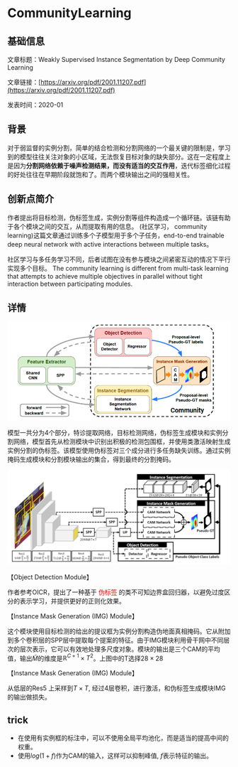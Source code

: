 # CommunityLearning

## 基础信息

文章标题：Weakly Supervised Instance Segmentation by Deep Community Learning

文章链接：[https://arxiv.org/pdf/2001.11207.pdf](https://arxiv.org/pdf/2001.11207.pdf)

发表时间：2020-01


## 背景
对于弱监督的实例分割，简单的结合检测和分割网络的一个最关键的限制是，学习到的模型往往关注对象的小区域，无法恢复目标对象的缺失部分。这在一定程度上是因为**分割网络依赖于噪声检测结果，而没有适当的交互作用**，迭代标签细化过程的好处往往在早期阶段就饱和了。而两个模块输出之间的强相关性。

## 创新点简介
作者提出将目标检测，伪标签生成，实例分割等组件构造成一个循环链。该链有助于各个模块之间的交互，从而提取有用的信息。
(社区学习， community learning)这篇文章通过训练多个子模型用于多个子任务，end-to-end trainable deep neural network with active interactions between multiple tasks。

社区学习与多任务学习不同，后者试图在没有参与模块之间紧密互动的情况下平行实现多个目标。
The community learning is different from multi-task learning that attempts to achieve multiple objectives in parallel without tight interaction between participating modules.


## 详情
![](../../../img/article/2022-04-04-15-34-56.png)

模型一共分为4个部分，特诊提取网络，目标检测网络，伪标签生成模块和实例分割网络，模型首先从检测模块中识别出积极的检测包围框，并使用类激活映射生成实例分割的伪标签。该模型使用伪标签对三个成分进行多任务缺失训练。通过实例掩码生成模块和分割模块输出的集合，得到最终的分割掩码。

![](../../../img/article/2021-12-10-14-59-50.png)

【Object Detection Module】

作者参考OICR，提出了一种基于 <font color='red'>伪标签</font> 的类不可知边界盒回归器，以避免过度区分的表示学习，并提供更好的正则化效果。

【Instance Mask Generation (IMG) Module】

这个模块使用目标检测的给出的提议框为实例分割构造伪地面真相掩码。它从附加到多个卷积层的SPP层中提取每个提案的特征。由于IMG模块利用骨干网中不同层次的层次表示，它可以有效地处理多尺度对象。模块的输出是三个CAM的平均值，输出$\widetilde{M}$的维度是$\mathbb{R}^{C+1}\times T^2$。上图中的T选择$28 \times 28$

【Instance Mask Generation (IMG) Module】

从低层的Res5 上采样到$T \times T$, 经过4层卷积，进行激活，和伪标签生成模块IMG的输出做损失。


## trick
- 在使用有实例框的标注中，可以不使用全局平均池化，而是适当的提高中间的权重。
- 使用$log(1+f)$作为CAM的输入，这样可以抑制峰值, $f$表示特征的输出。